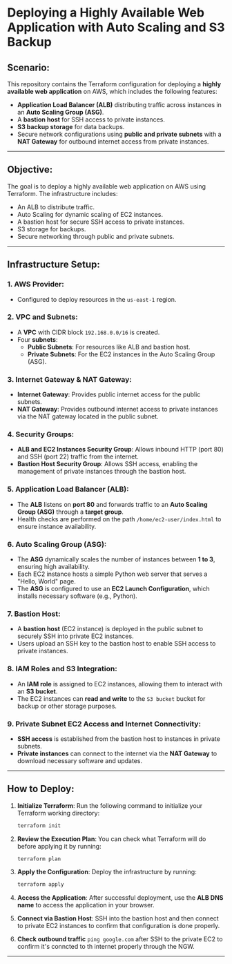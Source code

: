 # Deploying a Highly Available Web Application with Auto Scaling and S3 Backup

## Scenario:
This repository contains the Terraform configuration for deploying a **highly available web application** on AWS, which includes the following features:

- **Application Load Balancer (ALB)** distributing traffic across instances in an **Auto Scaling Group (ASG)**.
- A **bastion host** for SSH access to private instances.
- **S3 backup storage** for data backups.
- Secure network configurations using **public and private subnets** with a **NAT Gateway** for outbound internet access from private instances.

---

## Objective:
The goal is to deploy a highly available web application on AWS using Terraform. The infrastructure includes:

- An ALB to distribute traffic.
- Auto Scaling for dynamic scaling of EC2 instances.
- A bastion host for secure SSH access to private instances.
- S3 storage for backups.
- Secure networking through public and private subnets.

---

## Infrastructure Setup:

### 1. AWS Provider:
- Configured to deploy resources in the `us-east-1` region.

### 2. VPC and Subnets:
- A **VPC** with CIDR block `192.168.0.0/16` is created.
- Four **subnets**:
  - **Public Subnets**: For resources like ALB and bastion host.
  - **Private Subnets**: For the EC2 instances in the Auto Scaling Group (ASG).

### 3. Internet Gateway & NAT Gateway:
- **Internet Gateway**: Provides public internet access for the public subnets.
- **NAT Gateway**: Provides outbound internet access to private instances via the NAT gateway located in the public subnet.

### 4. Security Groups:
- **ALB and EC2 Instances Security Group**: Allows inbound HTTP (port 80) and SSH (port 22) traffic from the internet.
- **Bastion Host Security Group**: Allows SSH access, enabling the management of private instances through the bastion host.

### 5. Application Load Balancer (ALB):
- The **ALB** listens on **port 80** and forwards traffic to an **Auto Scaling Group (ASG)** through a **target group**.
- Health checks are performed on the  path `/home/ec2-user/index.html` to ensure instance availability.

### 6. Auto Scaling Group (ASG):
- The **ASG** dynamically scales the number of instances between **1 to 3**, ensuring high availability.
- Each EC2 instance hosts a simple Python web server that serves a "Hello, World" page.
- The **ASG** is configured to use an **EC2 Launch Configuration**, which installs necessary software (e.g., Python).

### 7. Bastion Host:
- A **bastion host** (EC2 instance) is deployed in the public subnet to securely SSH into private EC2 instances.
- Users upload an SSH key to the bastion host to enable SSH access to private instances.

### 8. IAM Roles and S3 Integration:
- An **IAM role** is assigned to EC2 instances, allowing them to interact with an **S3 bucket**.
- The EC2 instances can **read and write** to the `S3 bucket` bucket for backup or other storage purposes.

### 9. Private Subnet EC2 Access and Internet Connectivity:
- **SSH access** is established from the bastion host to instances in private subnets.
- **Private instances** can connect to the internet via the **NAT Gateway** to download necessary software and updates.

---

## How to Deploy:

1. **Initialize Terraform**:
   Run the following command to initialize your Terraform working directory:
   ```bash
   terraform init
   ```

2. **Review the Execution Plan**:
   You can check what Terraform will do before applying it by running:
   ```bash
   terraform plan
   ```

3. **Apply the Configuration**:
   Deploy the infrastructure by running:
   ```bash
   terraform apply
   ```

4. **Access the Application**:
   After successful deployment, use the **ALB DNS name** to access the application in your browser.

5. **Connect via Bastion Host**:
   SSH into the bastion host and then connect to private EC2 instances to confirm that configuration is done properly.

6. **Check outbound traffic**
   `ping google.com` after SSH to the private EC2 to confirm it's conncted to th internet properly through the NGW.   

---
